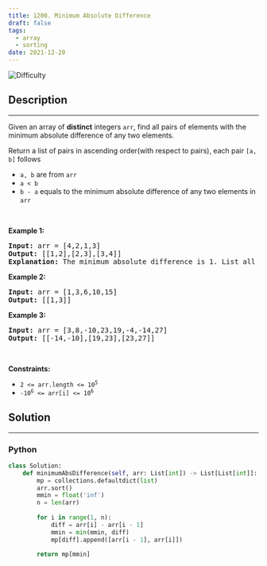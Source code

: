 ```yaml
---
title: 1200. Minimum Absolute Difference
draft: false
tags: 
  - array
  - sorting
date: 2021-12-20
---
```


![Difficulty](https://img.shields.io/badge/Difficulty-Easy-blue.svg)

## Description

---
<p>Given an array of <strong>distinct</strong> integers <code>arr</code>, find all pairs of elements with the minimum absolute difference of any two elements.</p>

<p>Return a list of pairs in ascending order(with respect to pairs), each pair <code>[a, b]</code> follows</p>

<ul>
	<li><code>a, b</code> are from <code>arr</code></li>
	<li><code>a &lt; b</code></li>
	<li><code>b - a</code> equals to the minimum absolute difference of any two elements in <code>arr</code></li>
</ul>

<p>&nbsp;</p>
<p><strong class="example">Example 1:</strong></p>

<pre>
<strong>Input:</strong> arr = [4,2,1,3]
<strong>Output:</strong> [[1,2],[2,3],[3,4]]
<strong>Explanation: </strong>The minimum absolute difference is 1. List all pairs with difference equal to 1 in ascending order.</pre>

<p><strong class="example">Example 2:</strong></p>

<pre>
<strong>Input:</strong> arr = [1,3,6,10,15]
<strong>Output:</strong> [[1,3]]
</pre>

<p><strong class="example">Example 3:</strong></p>

<pre>
<strong>Input:</strong> arr = [3,8,-10,23,19,-4,-14,27]
<strong>Output:</strong> [[-14,-10],[19,23],[23,27]]
</pre>

<p>&nbsp;</p>
<p><strong>Constraints:</strong></p>

<ul>
	<li><code>2 &lt;= arr.length &lt;= 10<sup>5</sup></code></li>
	<li><code>-10<sup>6</sup> &lt;= arr[i] &lt;= 10<sup>6</sup></code></li>
</ul>


## Solution

---
### Python
``` py title='minimum-absolute-difference'
class Solution:
    def minimumAbsDifference(self, arr: List[int]) -> List[List[int]]:
        mp = collections.defaultdict(list)
        arr.sort()
        mmin = float('inf')
        n = len(arr)
        
        for i in range(1, n):
            diff = arr[i] - arr[i - 1]
            mmin = min(mmin, diff)
            mp[diff].append([arr[i - 1], arr[i]])
        
        return mp[mmin]

```

